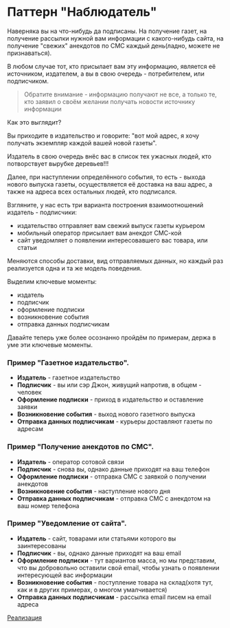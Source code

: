 # Паттерн "Наблюдатель"

Наверняка вы на что-нибудь да подписаны. На получение газет,
на получение рассылки нужной вам информации с какого-нибудь сайта,
на получение "свежих" анекдотов по СМС каждый день(ладно, можете 
не признаваться).

В любом случае тот, кто присылает вам эту информацию, является
её источником, издателем, а вы в свою очередь - потребителем, или
подписчиком.

> Обратите внимание - информацию получают не все, а только те, 
кто заявил о своём желании получать новости источнику информации

Как это выглядит?

Вы приходите в издательство и говорите: "вот мой адрес, я хочу
получать экземпляр каждой вашей новой газеты".

Издатель в свою очередь внёс вас в список тех ужасных людей, кто
потворствует вырубке деревьев!!!

Далее, при наступлении определённого события, то есть - выхода
нового выпуска газеты, осуществляется её доставка на ваш адрес, а
также на адреса всех остальных людей, кто подписался.

Взгляните, у нас есть три варианта построения взаимоотношений
издатель - подписчики:
* издательство отправляет вам свежий выпуск газеты курьером
* мобильный оператор присылает вам анекдот СМС-кой
* сайт уведомляет о появлении интересовавшего вас товара, или 
статьи

Меняются способы доставки, вид отправляемых данных, но каждый раз
реализуется одна и та же модель поведения.

Выделим ключевые моменты:
* издатель
* подписчик
* оформление подписки
* возникновение события
* отправка данных подписчикам

Давайте теперь уже более осознанно пройдём по примерам, держа в уме 
эти ключевые моменты.

### Пример "Газетное издательство".

* **Издатель** - газетное издательство
* **Подписчик** - вы или сэр Джон, живущий напротив, в общем - человек
* **Оформление подписки** - приход в издательство и оставление заявки
* **Возникновение события** - выход нового газетного выпуска
* **Отправка данных подписчикам** - курьеры доставляют газеты по
адресам

### Пример "Получение анекдотов по СМС".

* **Издатель** - оператор сотовой связи
* **Подписчик** - снова вы, однако данные приходят на ваш телефон
* **Оформление подписки** - отправка СМС с заявкой о получении
анекдотов
* **Возникновение события** - наступление нового дня
* **Отправка данных подписчикам** - отправка СМС с анекдотом на 
ваш номер телефона

### Пример "Уведомление от сайта".

* **Издатель** - сайт, товарами или статьями которого вы 
заинтересованы
* **Подписчик** - вы, однако данные приходят на ваш email
* **Оформление подписки** - тут вариантов масса, но мы представим,
что вы добровольно оставили свой email, чтобы узнать о появлении 
интересующей вас информации
* **Возникновение события** - поступление товара на склад(хотя
тут, как и в других примерах, о многом умалчивается)
* **Отправка данных подписчикам** - рассылка email писем на
email адреса

[Реализация](../implementation)